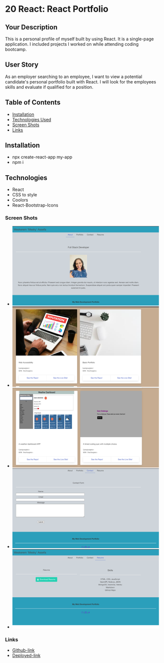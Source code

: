 # 20 React: React Portfolio

## Your Description

This is a personal profile of myself built by using React. It is a single-page application. I included projects I worked on while attending coding bootcamp. 

## User Story

As an employer searching to an employee, I want to view a potential candidate's personal portfolio built with React. I will look for the employees skills and evaluate if qualified for a position.

## Table of Contents

- [Installation](#installation)
- [Technologies Used](#technologies)
- [Screen Shots](#screen-shots)
- [Links](#links)

## Installation

- npx create-react-app my-app
- npm i

## Technologies

- React
- CSS to style
- Coolors 
- React-Bootstrap-Icons

### Screen Shots
- ![Screen-Shot](./public/Assets/project-img-3.png)
- ![Screen-Shot](./public/Assets/project-img-1.png)
- ![Screen-Shot](./public/Assets/project-img-2.png)
- ![Screen-Shot](./public/Assets/contact-page.png)
- ![Screen-Shot](./public/Assets/resume-page.png)




### Links

- [Github-link](https://github.com/meskyA/react-portfolio/tree/deploy)
- [Deployed-link](https://meskya.github.io/react-portfolio/)

